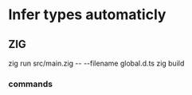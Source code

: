 # Infer types automaticly

## ZIG

 zig run src/main.zig -- --filename global.d.ts
 zig build

### commands
